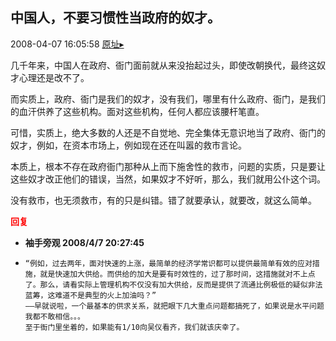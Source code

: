 ## 中国人，不要习惯性当政府的奴才。
2008-04-07 16:05:58
[原址▸](http://www.fxgan.com/chan_time/2008_01_06/947.htm)


几千年来，中国人在政府、衙门面前就从来没抬起过头，即使改朝换代，最终这奴才心理还是改不了。

而实质上，政府、衙门是我们的奴才，没有我们，哪里有什么政府、衙门，是我们的血汗供养了这些机构。面对这些机构，任何人都应该腰杆笔直。

可惜，实质上，绝大多数的人还是不自觉地、完全集体无意识地当了政府、衙门的奴才，例如，在资本市场上，例如现在还在叫嚣的救市言论。

本质上，根本不存在政府衙门那种从上而下施舍性的救市，问题的实质，只是要让这些奴才改正他们的错误，当然，如果奴才不好听，那么，我们就用公仆这个词。

没有救市，也无须救市，有的只是纠错。错了就要承认，就要改，就这么简单。




**<font color='red'>回复</font>**


- **袖手旁观 2008/4/7 20:27:45**
- ```
  “例如，过去两年，面对快速的上涨，最简单的经济学常识都可以提供最简单有效的应对措施，就是快速加大供给。而供给的加大是要有时效性的，过了那时间，这措施就对不上点了。那么，请看实际上管理机构不仅没有加大供给，反而是提供了流通比例极低的疑似非法蓝筹，这难道不是典型的火上加油吗？”
  ――早就说啦，一个最基本的供求关系，就把眼下几大重点问题都搞死了，如果说是水平问题我都不敢相信。。。
  至于衙门里坐着的，如果能有1/10向吴仪看齐，我们就该庆幸了。
  ```
